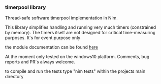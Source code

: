 ### timerpool library 
Thread-safe software timerpool implementation in Nim.

This library simplifies handling and running 
very much timers (constrained by memory).
The timers itself are not designed for 
critical time-measuring purposes. It´s for 
event purpose only

the module documentation can be found [here](https://mikra01.github.io/timerpool/timerpool.html) 

At the moment only tested on the windows10 platform.
Comments, bug reports and PR´s always welcome.

to compile and run the tests type
"nim tests" within the projects main directory

